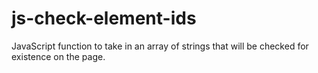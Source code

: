 js-check-element-ids
====================

JavaScript function to take in an array of strings that will be checked for existence on the page.
